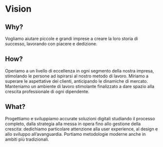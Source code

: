 # Vision

## Why?
Vogliamo aiutare piccole e grandi imprese a creare la loro storia di successo, lavorando con piacere e dedizione.

## How?
Operiamo a un livello di eccellenza in ogni segmento della nostra impresa, stimolando le persone ad ispirarsi al nostro metodo di lavoro.
Miriamo a superare le aspettative dei clienti, anticipando le dinamiche di mercato.
Manteniamo un ambiente di lavoro stimolante finalizzato a dare spazio alla crescita professionale di ogni dipendente.

## What?
Progettiamo e sviluppiamo accurate soluzioni digitali studiando il processo completo, dalla strategia alla messa in opera fino allo gestione della crescita:
dedichiamo particolare attenzione alla user experience, al design e allo sviluppo all’avanguardia.
Portiamo metodologie moderne anche in ambiti più tradizionali.
